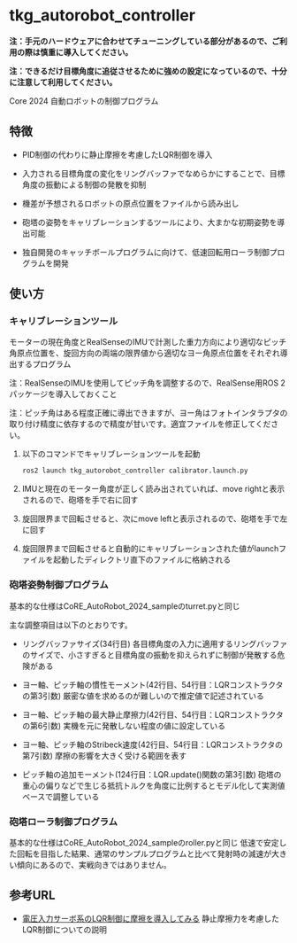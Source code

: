 # tkg_autorobot_controller

**注：手元のハードウェアに合わせてチューニングしている部分があるので、ご利用の際は慎重に導入してください。**

**注：できるだけ目標角度に追従させるために強めの設定になっているので、十分に注意して利用してください。**

Core 2024 自動ロボットの制御プログラム

## 特徴
- PID制御の代わりに静止摩擦を考慮したLQR制御を導入
- 入力される目標角度の変化をリングバッファでなめらかにすることで、目標角度の振動による制御の発散を抑制
- 機差が予想されるロボットの原点位置をファイルから読み出し
- 砲塔の姿勢をキャリブレーションするツールにより、大まかな初期姿勢を導出可能

- 独自開発のキャッチボールプログラムに向けて、低速回転用ローラ制御プログラムを開発

## 使い方

### キャリブレーションツール

モーターの現在角度とRealSenseのIMUで計測した重力方向により適切なピッチ角原点位置を、旋回方向の両端の限界値から適切なヨー角原点位置をそれぞれ導出するプログラム

注：RealSenseのIMUを使用してピッチ角を調整するので、RealSense用ROS 2パッケージを導入しておくこと

注：ピッチ角はある程度正確に導出できますが、ヨー角はフォトインタラプタの取り付け精度に依存するので精度が甘いです。適宜ファイルを修正してください。

1. 以下のコマンドでキャリブレーションツールを起動
   ```bash
   ros2 launch tkg_autorobot_controller calibrator.launch.py
   ```

2. IMUと現在のモーター角度が正しく読み出されていれば、move rightと表示されるので、砲塔を手で右に回す

3. 旋回限界まで回転させると、次にmove leftと表示されるので、砲塔を手で左に回す

4. 旋回限界まで回転させると自動的にキャリブレーションされた値がlaunchファイルを起動したディレクトリ直下のファイルに格納される

### 砲塔姿勢制御プログラム

基本的な仕様はCoRE_AutoRobot_2024_sampleのturret.pyと同じ

主な調整項目は以下のとおりです。
- リングバッファサイズ(34行目)
  各目標角度の入力に適用するリングバッファのサイズで、小さすぎると目標角度の振動を抑えられずに制御が発散する危険がある

- ヨー軸、ピッチ軸の慣性モーメント(42行目、54行目：LQRコンストラクタの第3引数)
   厳密な値を求めるのが難しいので推定値で記述されている

- ヨー軸、ピッチ軸の最大静止摩擦力(42行目、54行目：LQRコンストラクタの第6引数)
   実機を元に発散しない程度の値に設定している

- ヨー軸、ピッチ軸のStribeck速度(42行目、54行目：LQRコンストラクタの第7引数)
   摩擦の影響を大きく受ける範囲を表す

- ピッチ軸の追加モーメント(124行目：LQR.update()関数の第3引数)
  砲塔の重心の偏りなどで生じる抵抗トルクを角度に比例するとモデル化して実測値ベースで調整している

### 砲塔ローラ制御プログラム

基本的な仕様はCoRE_AutoRobot_2024_sampleのroller.pyと同じ
低速で安定した回転を目指した結果、通常のサンプルプログラムと比べて発射時の減速が大きい傾向にあるので、実戦向きではありません。

## 参考URL
- [電圧入力サーボ系のLQR制御に摩擦を導入してみる](https://qiita.com/hijimasa/items/5e33f03c92c069674baf)
  静止摩擦力を考慮したLQR制御についての説明
